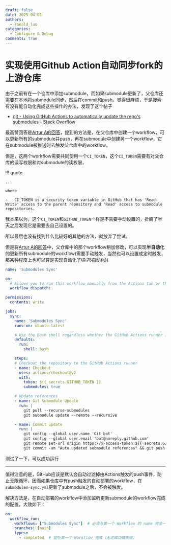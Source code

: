```yaml
---
draft: false
date: 2025-04-01
authors:
  - ronald_luo
categories:
  - Configure & Debug
comments: true
---
```


# 实现使用Github Action自动同步fork的上游仓库

由于之前有在一个仓库中添加submodule，而如果submodule更新了，父仓库还需要在本地将submodule同步，然后在commit和push。觉得很麻烦，于是搜索有没有能自动化完成这些操作的办法，发现了这个帖子

-   [git - Using GitHub Actions to automatically update the repo's submodules - Stack Overflow](https://stackoverflow.com/questions/64407333/using-github-actions-to-automatically-update-the-repos-submodules)

最高赞回答是[Artur A的回答](https://stackoverflow.com/a/67059629)，提到的方法是，在父仓库中创建一个workflow，可以更新所有的submodule并push，再在submodule中创建另一个workflow，它在submodule被推送时去触发父仓库中的workflow。

<!-- more -->

但是，这两个workflow需要共同使用一个`CI_TOKEN`，这个`CI_TOKEN`需要有对父仓库的读写权限和对submodule的读权限，

!!! quote

    ...
    
    where
    
    -   CI_TOKEN is a security token variable in GitHub that has 'Read-Write' access to the parent repository and 'Read' access to submodule repositories.

我本来以为，这个`CI_TOKEN`和`GITHUB_TOKEN`一样是不需要手动设置的，折腾了半天之后发现它是需要去自己设置的。

所以最后也没有找到什么比较好的其他的方法，就放弃了尝试。

但是将[Artur A的回答](https://stackoverflow.com/a/67059629)中，父仓库中的那个workflow稍加修改，可以实现**半自动化**的更新所有submodule的workflow(需要手动触发，当然也可以设置成定时触发，那某种程度上也可以算是实现自动化了<del>(0.75自动化)</del>)

```yaml title="submodules-sync.yml" linenums="1" hl_lines="7 8 25"
name: 'Submodules Sync'

on:
  # Allows you to run this workflow manually from the Actions tab or through HTTP API
  workflow_dispatch:

permissions:
  contents: write

jobs:
  sync:
    name: 'Submodules Sync'
    runs-on: ubuntu-latest

    # Use the Bash shell regardless whether the GitHub Actions runner is ubuntu-latest, macos-latest, or windows-latest
    defaults:
      run:
        shell: bash

    steps:
    # Checkout the repository to the GitHub Actions runner
    - name: Checkout
      uses: actions/checkout@v2
      with:
        token: ${{ secrets.GITHUB_TOKEN }}
        submodules: true

    # Update references
    - name: Git Submodule Update
      run: |
        git pull --recurse-submodules
        git submodule update --remote --recursive

    - name: Commit update
      run: |
        git config --global user.name 'Git bot'
        git config --global user.email 'bot@noreply.github.com'
        git remote set-url origin https://x-access-token:${{ secrets.GITHUB_TOKEN }}@github.com/${{ github.repository }}
        git commit -am "Auto updated submodule references" && git push || echo "No changes to commit"
```

测试了一下，可以成功运行

---

值得注意的是，GitHub应该是默认会自动过滤掉由Actions触发的push事件，防止无限循环，因而如果仓库中有push触发的自动部署的workflow，在`submodules-sync.yml`更新了submodule之后，不会被触发。

解决方法是，在自动部署的workflow中添加监听更新submodule的workflow完成的配置，大致如下：

```yaml
on:
  workflow_run:
    workflows: ["Submodules Sync"]  # 必须与第一个 Workflow 的 name 完全一致
    branches: [main]
    types:
      - completed  # 监听第一个 Workflow 完成（无论成功或失败）
```

